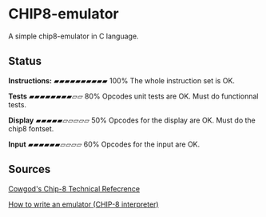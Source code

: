 # CHIP8-emulator
A simple chip8-emulator in C language.

## Status

**Instructions:**
▰▰▰▰▰▰▰▰▰▰ 100%
The whole instruction set is OK.

**Tests**
▰▰▰▰▰▰▰▰▱▱ 80%
Opcodes unit tests are OK.
Must do functionnal tests.

**Display**
▰▰▰▰▰▱▱▱▱▱ 50%
Opcodes for the display are OK. Must do the chip8 fontset.

**Input**
▰▰▰▰▰▰▱▱▱▱ 60%
Opcodes for the input are OK.

## Sources
[Cowgod's Chip-8 Technical Refecrence](http://devernay.free.fr/hacks/chip8/C8TECH10.HTM#Fx07)

[How to write an emulator (CHIP-8 interpreter)](http://www.multigesture.net/articles/how-to-write-an-emulator-chip-8-interpreter/)
